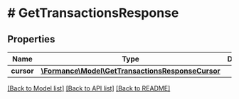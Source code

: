 # # GetTransactionsResponse

## Properties

Name | Type | Description | Notes
------------ | ------------- | ------------- | -------------
**cursor** | [**\Formance\Model\GetTransactionsResponseCursor**](GetTransactionsResponseCursor.md) |  |

[[Back to Model list]](../../README.md#models) [[Back to API list]](../../README.md#endpoints) [[Back to README]](../../README.md)
